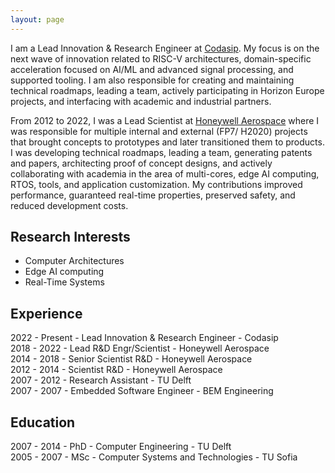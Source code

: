 ```yaml
---
layout: page
---
```


I am a Lead Innovation & Research Engineer at <a href="https://codasip.com/" target="_blank">Codasip</a>. My focus is on the next wave of innovation related to RISC-V architectures, domain-specific acceleration focused on AI/ML and advanced signal processing, and supported tooling. I am also responsible for creating and maintaining technical roadmaps, leading a team, actively participating in Horizon Europe projects, and interfacing with academic and industrial partners.

From 2012 to 2022, I was a Lead Scientist at <a href="http://aerospace.honeywell.com/" target="_blank">Honeywell Aerospace</a> where I was responsible for multiple internal and external (FP7/ H2020) projects that brought concepts to prototypes and later transitioned them to products. I was developing technical roadmaps, leading a team, generating patents and papers, architecting proof of concept designs, and actively collaborating with academia in the area of multi-cores, edge AI computing, RTOS, tools, and application customization. My contributions improved performance, guaranteed real-time properties, preserved safety, and reduced development costs.



## Research Interests
* Computer Architectures
* Edge AI computing
* Real-Time Systems 



## Experience
2022 - Present - Lead Innovation & Research Engineer - Codasip <br>
2018 - 2022 - Lead R&D Engr/Scientist  - Honeywell Aerospace <br>
2014 - 2018 - Senior Scientist R&D - Honeywell Aerospace <br>
2012 - 2014 - Scientist R&D - Honeywell Aerospace <br>
2007 - 2012 - Research Assistant - TU Delft <br>
2007 - 2007 - Embedded Software Engineer - BEM Engineering <br>

## Education
2007 - 2014 - PhD - Computer Engineering - TU Delft <br>
2005 - 2007 - MSc - Computer Systems and Technologies - TU Sofia <br>

